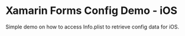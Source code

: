 # Xamarin Forms Config Demo - iOS
Simple demo on how to access Info.plist to retrieve config data for iOS.
